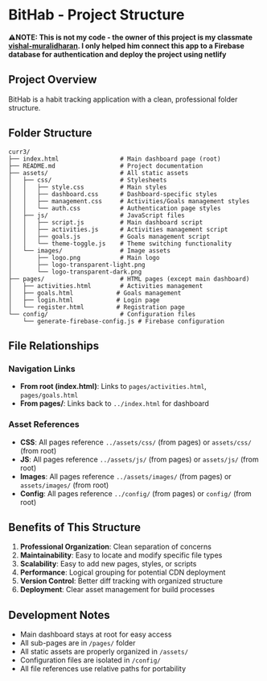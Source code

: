 # BitHab - Project Structure

**⚠️NOTE: This is not my code - the owner of this project is my classmate [vishal-muralidharan](https://github.com/vishal-muralidharan). I only helped him connect this app to a Firebase database for authentication and deploy the project using netlify**

## Project Overview
BitHab is a habit tracking application with a clean, professional folder structure.

## Folder Structure

```
curr3/
├── index.html                 # Main dashboard page (root)
├── README.md                  # Project documentation
├── assets/                    # All static assets
│   ├── css/                   # Stylesheets
│   │   ├── style.css          # Main styles
│   │   ├── dashboard.css      # Dashboard-specific styles
│   │   ├── management.css     # Activities/Goals management styles
│   │   └── auth.css           # Authentication page styles
│   ├── js/                    # JavaScript files
│   │   ├── script.js          # Main dashboard script
│   │   ├── activities.js      # Activities management script
│   │   ├── goals.js           # Goals management script
│   │   └── theme-toggle.js    # Theme switching functionality
│   └── images/                # Image assets
│       ├── logo.png           # Main logo
│       ├── logo-transparent-light.png
│       └── logo-transparent-dark.png
├── pages/                     # HTML pages (except main dashboard)
│   ├── activities.html        # Activities management
│   ├── goals.html            # Goals management
│   ├── login.html            # Login page
│   └── register.html         # Registration page
└── config/                    # Configuration files 
    └── generate-firebase-config.js # Firebase configuration
```

## File Relationships

### Navigation Links
- **From root (index.html)**: Links to `pages/activities.html`, `pages/goals.html`
- **From pages/**: Links back to `../index.html` for dashboard

### Asset References
- **CSS**: All pages reference `../assets/css/` (from pages) or `assets/css/` (from root)
- **JS**: All pages reference `../assets/js/` (from pages) or `assets/js/` (from root)
- **Images**: All pages reference `../assets/images/` (from pages) or `assets/images/` (from root)
- **Config**: All pages reference `../config/` (from pages) or `config/` (from root)

## Benefits of This Structure

1. **Professional Organization**: Clean separation of concerns
2. **Maintainability**: Easy to locate and modify specific file types
3. **Scalability**: Easy to add new pages, styles, or scripts
4. **Performance**: Logical grouping for potential CDN deployment
5. **Version Control**: Better diff tracking with organized structure
6. **Deployment**: Clear asset management for build processes

## Development Notes

- Main dashboard stays at root for easy access
- All sub-pages are in `/pages/` folder
- All static assets are properly organized in `/assets/`
- Configuration files are isolated in `/config/`
- All file references use relative paths for portability
